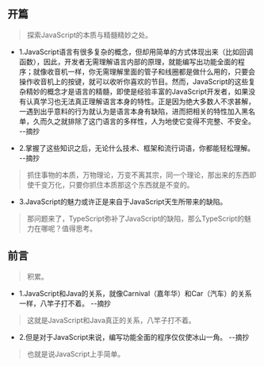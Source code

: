 ## 开篇

>探索JavaScript的本质与精髓精妙之处。

- 1.JavaScript语言有很多复杂的概念，但却用简单的方式体现出来（比如回调函数），因此，开发者无需理解语言内部的原理，就能编写出功能全面的程序；就像收音机一样，你无需理解里面的管子和线圈都是做什么用的，只要会操作收音机上的按键，就可以收听你喜欢的节目。然而，JavaScript的这些复杂精妙的概念才是语言的精髓，即使是经验丰富的JavaScript开发者，如果没有认真学习也无法真正理解语言本身的特性。正是因为绝大多数人不求甚解，一遇到出乎意料的行为就认为是语言本身有缺陷，进而把相关的特性加入黑名单，久而久之就排除了这门语言的多样性，人为地使它变得不完整、不安全。 --摘抄

- 2.掌握了这些知识之后，无论什么技术、框架和流行词语，你都能轻松理解。 --摘抄

>抓住事物的本质，万物理论，万变不离其宗，同一个理论，那出来的东西即使千变万化，只要你抓住本质那这个东西就是不变的。

- 3.JavaScript的魅力或许正是来自于JavaScript天生所带来的缺陷。

>那问题来了，TypeScript弥补了JavaScript的缺陷，那么TypeScript的魅力在哪呢？值得思考。

## 前言

>积累。

- 1.JavaScript和Java的关系，就像Carnival（嘉年华）和Car（汽车）的关系一样，八竿子打不着。 --摘抄

>这就是JavaScript和Java真正的关系，八竿子打不着。

- 2.但是对于JavaScript来说，编写功能全面的程序仅仅使冰山一角。 --摘抄

>也就是说JavaScript上手简单。
